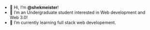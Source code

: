 - 👋 Hi, I’m **@shekmeister**!
- 👀 I’m an Undergraduate student interested in Web development and Web 3.0!
- 🌱 I’m currently learning full stack web developement.

<!---
shekmeister/shekmeister is a ✨ special ✨ repository because its `README.md` (this file) appears on your GitHub profile.
You can click the Preview link to take a look at your changes.
--->
